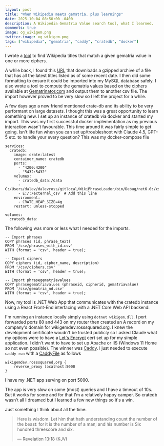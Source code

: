 ```yaml
---
layout: post
title: "When Wikipedia meets gematria, plus learnings"
date: 2025-10-04 08:50:00 -0400
description: A Wikipedia Gematria Value search tool, what I learned.
comments: true
image: og_wikigem.png
twitter-image: og_wikigem.png
tags: ["wikipedia", "gematria", "caddy", "cratedb", "docker"]
---
```


I wrote a [tool](https://wikigemdev.rosssquared.org) to find Wikipedia titles that match a given gematria value in one or more ciphers.

A while back, I found this [URL](https://dumps.wikimedia.org/enwiki/latest/enwiki-latest-all-titles-in-ns0.gz) that downloads a gzipped archive of a file that has all the latest titles listed as of some recent date. I then did some formatting to ensure it could be imported into my MySQL database safely. I also wrote a tool to compute the gematria values based on the ciphers available at [Gematrinator.com](https://www.gematrinator.com) and output them to another csv file. The import however proved to be very slow so I left the project for a while.

A few days ago a new friend mentioned crate-db and its ability to be very performant on large datasets. I thought this was a great opportunity to learn something new. I set up an instance of cratedb via docker and started my import. This was my first successful docker implementation as my previous interaction wasn't favourable. This time around it was fairly simple to get going. Isn't life fun when you can set up/troubleshoot with Claude 4.5, GPT-5 etc. to handle your every question?
This was my docker-compose file

```
services:
  cratedb:
    image: crate:latest
    container_name: cratedb
    ports:
      - "4200:4200"
      - "5432:5432"
    volumes:
      - cratedb_data:/data
      - C:/Users/dalev/dalevross/gitlocal/WikiPhraseLoader/bin/Debug/net6.0:/csv
      - E:/:/external_csv  # Add this line
    environment:
      - CRATE_HEAP_SIZE=4g
    restart: unless-stopped

volumes:
  cratedb_data:
```

The following was more or less what I needed for the imports.

```
-- Import phrases
COPY phrases (id, phrase_text)
FROM '/csv/phrases_with_id.csv'
WITH (format = 'csv', header = true);

-- Import ciphers
COPY ciphers (id, cipher_name, description)
FROM '/csv/ciphers.csv'
WITH (format = 'csv', header = true);

-- Import phrasegematriavalues
COPY phrasegematriavalues (phraseid, cipherid, gematriavalue)
FROM '/csv/gematria_nd.csv'
WITH (format = 'csv', header = true);
```

Now, my tool is .NET Web App that communicates with the cratedb instance using a React Front-End interfacing with a .NET Core Web API backend.

I'm running an instance locally simply using `dotnet wikigem.dll`. I port forwarded ports 80 and 443 on my router then created an A record on my company's domain for wikigemdev.rosssquared.org. I knew the development certificate woudn't be trusted publicly so I asked Claude what my options were to have a [Let's Encrypt](https://letsencrypt.org/) cert set up for my simple application. I didn't want to have to set up Apache or IIS (Windows 11 Home so not even possible). The winner was [Caddy](https://caddyserver.com/). I just needed to execute `caddy run` with a [CaddyFile](https://caddyserver.com/docs/caddyfile) as follows

```
wikigemdev.rosssquared.org {
    reverse_proxy localhost:5000
}
```

I have my .NET app serving on port 5000.

The app is very slow on some (most) queries and I have a timeout of 10s. But it works for some and for that I'm a relatively happy camper. So cratedb wasn't all I dreamed but I learned a few new things so it's a win.

Just something I think about all the time.

> Here is wisdom. Let him that hath understanding count the number of the beast: for it is the number of a man; and his number is Six hundred threescore and six.
>
> — Revelation 13:18 (KJV)
